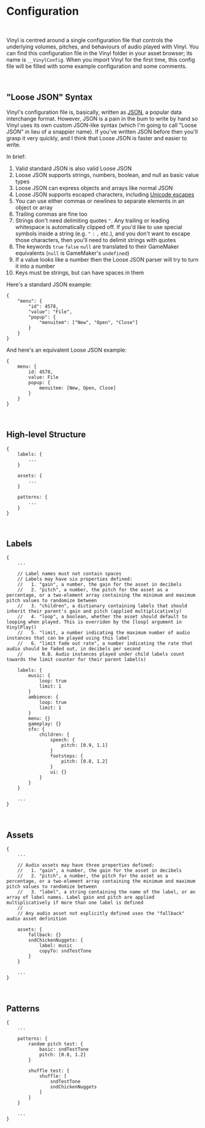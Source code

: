 # Configuration

&nbsp;

Vinyl is centred around a single configuration file that controls the underlying volumes, pitches, and behaviours of audio played with Vinyl. You can find this configuration file in the Vinyl folder in your asset browser; its name is `__VinylConfig`. When you import Vinyl for the first time, this config file will be filled with some example configuration and some comments.

&nbsp;

## "Loose JSON" Syntax

Vinyl's configuration file is, basically, written as [JSON](https://en.wikipedia.org/wiki/JSON), a popular data interchange format. However, JSON is a pain in the bum to write by hand so Vinyl uses its own custom JSON-like syntax (which I'm going to call "Loose JSON" in lieu of a snappier name). If you've written JSON before then you'll grasp it very quickly, and I think that Loose JSON is faster and easier to write.

In brief:

1. Valid standard JSON is also valid Loose JSON
2. Loose JSON supports strings, numbers, boolean, and null as basic value types
2. Loose JSON can express objects and arrays like normal JSON
3. Loose JSON supports escaped characters, including [Unicode escapes](https://dencode.com/en/string/unicode-escape)
4. You can use either commas or newlines to separate elements in an object or array
5. Trailing commas are fine too
6. Strings don't need delimiting quotes `"`. Any trailing or leading whitespace is automatically clipped off. If you'd like to use special symbols inside a string (e.g. `"` `:` `,` etc.), and you don't want to escape those characters, then you'll need to delimit strings with quotes
7. The keywords `true` `false` `null` are translated to their GameMaker equivalents (`null` is GameMaker's `undefined`)
8. If a value looks like a number then the Loose JSON parser will try to turn it into a number
9. Keys must be strings, but can have spaces in them

Here's a standard JSON example:

```
{
	"menu": {
		"id": 4578,
		"value": "File",
		"popup": {
			"menuitem": ["New", "Open", "Close"]
		}
	}
}
```

And here's an equivalent Loose JSON example:

```
{
	menu: {
		id: 4578,
		value: File
		popup: {
			menuitem: [New, Open, Close]
		}
	}
}
```

&nbsp;

## High-level Structure

```
{
    labels: {
        ...
    }
    
    assets: {
        ...
    }
    
    patterns: {
        ...
    }
}
```

&nbsp;

## Labels

```
{
	...

    // Label names must not contain spaces
    // Labels may have six properties defined:
    //   1. "gain", a number, the gain for the asset in decibels
    //   2. "pitch", a number, the pitch for the asset as a percentage, or a two-element array containing the minimum and maximum pitch values to randomize between
    //   3. "children", a dictionary containing labels that should inherit their parent's gain and pitch (applied multiplicatively)
    //   4. "loop", a boolean, whether the asset should default to looping when played. This is overriden by the [loop] argument in VinylPlay()
    //   5. "limit, a number indicating the maximum number of audio instances that can be played using this label
    //   6. "limit fade out rate", a number indicating the rate that audio should be faded out, in decibels per second
    //       N.B. Audio instances played under child labels count towards the limit counter for their parent label(s)
    
	labels: {
	    music: {
	        loop: true
	        limit: 1
	    }
	    ambience: {
	        loop: true
	        limit: 1
	    }
	    menu: {}
	    gameplay: {}
	    sfx: {
	        children: {
	            speech: {
	                pitch: [0.9, 1.1]
	            }
	            footsteps: {
	                pitch: [0.8, 1.2]
	            }
	            ui: {}
	        }
	    }
	}

	...
}
```

&nbsp;

## Assets

```
{
	...
	
    // Audio assets may have three properties defined:
    //   1. "gain", a number, the gain for the asset in decibels
    //   2. "pitch", a number, the pitch for the asset as a percentage, or a two-element array containing the minimum and maximum pitch values to randomize between
    //   3. "label", a string containing the name of the label, or an array of label names. Label gain and pitch are applied multiplicatively if more than one label is defined
    // 
    // Any audio asset not explicitly defined uses the "fallback" audio asset definition
    
    assets: {
        fallback: {}
        sndChickenNuggets: {
            label: music
            copyTo: sndTestTone
        }
    }

	...
}
```

&nbsp;

## Patterns

```
{
	...
	
    patterns: {
        random pitch test: {
            basic: sndTestTone
            pitch: [0.8, 1.2]
        }
        
        shuffle test: {
            shuffle: [
                sndTestTone
                sndChickenNuggets
            ]
        }
    }

	...
}
```